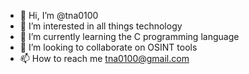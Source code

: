- 👋 Hi, I’m @tna0100
- 👀 I’m interested in all things technology
- 🌱 I’m currently learning the C programming language
- 💞️ I’m looking to collaborate on OSINT tools
- 📫 How to reach me tna0100@gmail.com

<!---
tna0100/tna0100 is a ✨ special ✨ repository because its `README.md` (this file) appears on your GitHub profile.
You can click the Preview link to take a look at your changes.
--->
